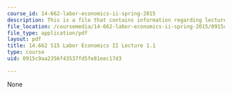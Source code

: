 ```yaml
---
course_id: 14-662-labor-economics-ii-spring-2015
description: This is a file that contains information regarding lecture 1.1.
file_location: /coursemedia/14-662-labor-economics-ii-spring-2015/0915c9aa2356f43537fd5fe81eec17d3_MIT14_662S15_lecnotes1.1.pdf
file_type: application/pdf
layout: pdf
title: 14.662 S15 Labor Economics II Lecture 1.1
type: course
uid: 0915c9aa2356f43537fd5fe81eec17d3

---
```

None